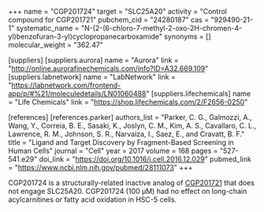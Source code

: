 +++
name = "CGP201724"
target = "SLC25A20"
activity = "Control compound for CGP201721"
pubchem_cid = "24280187"
cas = "929490-21-1"
systematic_name = "N-(2-(6-chloro-7-methyl-2-oxo-2H-chromen-4-yl)benzofuran-3-yl)cyclopropanecarboxamide"
synonyms = []
molecular_weight = "362.47"

[suppliers]
    [suppliers.aurora]
        name = "Aurora"
        link = "http://online.aurorafinechemicals.com/info?ID=A32.669.109"
    [suppliers.labnetwork]
        name = "LabNetwork"
        link = "https://labnetwork.com/frontend-app/p/#%21/moleculedetails/LN01060488"
    [suppliers.lifechemicals]
        name = "Life Chemicals"
        link = "https://shop.lifechemicals.com/2/F2656-0250"

[references]
    [references.parker]
        authors_list = "Parker, C. G., Galmozzi, A., Wang, Y., Correia, B. E., Sasaki, K., Joslyn, C. M., Kim, A. S., Cavallaro, C. L., Lawrence, R. M., Johnson, S. R., Narvaiza, I., Saez, E., and Cravatt, B. F."
        title = "Ligand and Target Discovery by Fragment-Based Screening in Human Cells"
        journal = "Cell"
        year = 2017
        volume = 168
        pages = "527-541.e29"
        doi_link = "https://doi.org/10.1016/j.cell.2016.12.029"
        pubmed_link = "https://www.ncbi.nlm.nih.gov/pubmed/28111073"
+++

CGP201724 is a structurally-related inactive analog of <a href="#cgp201721" class="js-scroll-trigger">CGP201721</a> that does not engage SLC25A20. CGP201724 (100 µM) had no effect on long-chain acylcarnitines or fatty acid oxidation in HSC-5 cells.
